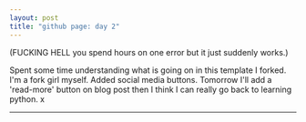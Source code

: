 ```yaml
---
layout: post
title: "github page: day 2"
---
```


<div class="message">
  (FUCKING HELL you spend hours on one error but it just suddenly works.)
</div>

Spent some time understanding what is going on in this template I forked. I'm a fork girl myself.
Added social media buttons. 
Tomorrow I'll add a 'read-more' button on blog post then I think I can really go back to learning python.
x



-----
